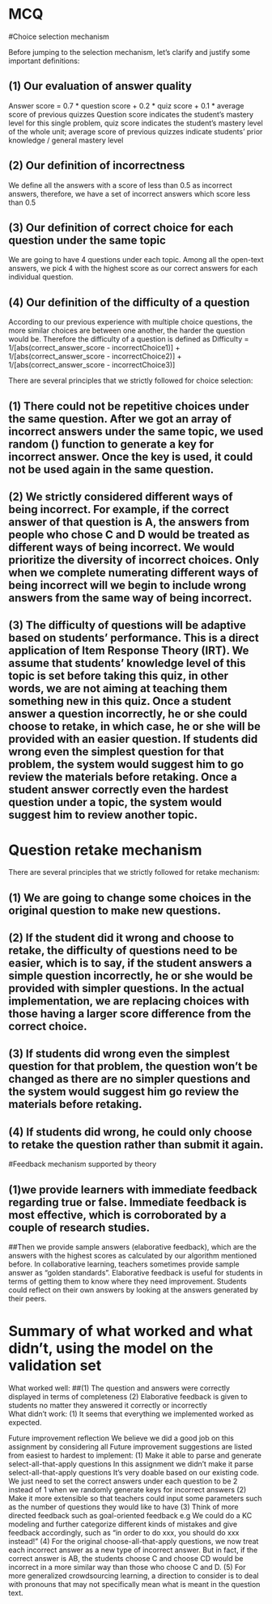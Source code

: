 # MCQ
#Choice selection mechanism

Before jumping to the selection mechanism, let’s clarify and justify some important definitions: 
## (1) Our evaluation of answer quality
Answer score = 0.7 * question score + 0.2 * quiz score + 0.1 * average score of previous quizzes 
Question score indicates the student’s mastery level for this single problem, quiz score indicates the student’s mastery level of the whole unit; average score of previous quizzes indicate students’ prior knowledge / general mastery level 
## (2) Our definition of incorrectness 
We define all the answers with a score of less than 0.5 as incorrect answers, therefore, we have a set of incorrect answers which score less than 0.5
## (3) Our definition of correct choice for each question under the same topic
We are going to have 4 questions under each topic. Among all the open-text answers, we pick 4 with the highest score as our correct answers for each individual question. 
## (4) Our definition of the difficulty of a question 
According to our previous experience with multiple choice questions, the more similar choices are between one another, the harder the question would be. Therefore the difficulty of a question is defined as 
Difficulty = 1/[abs(correct_answer_score - incorrectChoice1)] + 1/[abs(correct_answer_score - incorrectChoice2)] + 1/[abs(correct_answer_score - incorrectChoice3)]

There are several principles that we strictly followed for choice selection: 
## (1) There could not be repetitive choices under the same question. After we got an array of incorrect answers under the same topic, we used random () function to generate a key for incorrect answer. Once the key is used, it could not be used again in the same question.
## (2) We strictly considered different ways of being incorrect. For example, if the correct answer of that question is A, the answers from people who chose C and D would be treated as different ways of being incorrect. We would prioritize the diversity of incorrect choices. Only when we complete numerating different ways of being incorrect will we begin to include wrong answers from the same way of being incorrect. 
## (3) The difficulty of questions will be adaptive based on students’ performance. This is a direct application of Item Response Theory (IRT). We assume that students’ knowledge level of this topic is set before taking this quiz, in other words, we are not aiming at teaching them something new in this quiz. Once a student answer a question incorrectly, he or she could choose to retake, in which case, he or she will be provided with an easier question. If students did wrong even the simplest question for that problem, the system would suggest him to go review the materials before retaking. Once a student answer correctly even the hardest question under a topic, the system would suggest him to review another topic. 

# Question retake mechanism
There are several principles that we strictly followed for retake mechanism:
## (1) We are going to change some choices in the original question to make new questions. 
## (2) If the student did it wrong and choose to retake, the difficulty of questions need to be easier, which is to say, if the student answers a simple question incorrectly, he or she would be provided with simpler questions. In the actual implementation, we are replacing choices with those having a larger score difference from the correct choice. 
## (3) If students did wrong even the simplest question for that problem, the question won’t be changed as there are no simpler questions and the system would suggest him go review the materials before retaking. 
## (4) If students did wrong, he could only choose to retake the question rather than submit it again. 


#Feedback mechanism supported by theory
## (1)we provide learners with immediate feedback regarding true or false. Immediate feedback is most effective, which is corroborated by a couple of research studies. 
##Then we provide sample answers (elaborative feedback), which are the answers with the highest scores as calculated by our algorithm mentioned before. In collaborative learning, teachers sometimes provide sample answer as “golden standards”. Elaborative feedback is useful for students in terms of getting them to know where they need improvement. Students could reflect on their own answers by looking at the answers generated by their peers. 

# Summary of what worked and what didn’t, using the model on the validation set
What worked well: 
##(1) The question and answers were correctly displayed in terms of completeness
(2) Elaborative feedback is given to students no matter they answered it correctly or incorrectly  
What didn’t work: 
(1) It seems that everything we implemented worked as expected. 


Future improvement reflection
We believe we did a good job on this assignment by considering all Future improvement suggestions are listed from easiest to hardest to implement: 
(1) Make it able to parse and generate select-all-that-apply questions
In this assignment we didn’t make it parse select-all-that-apply questions
It’s very doable based on our existing code. We just need to set the correct answers under each question to be 2 instead of 1 when we randomly generate keys for incorrect answers 
(2) Make it more extensible so that teachers could input some parameters such as the number of questions they would like to have 
(3) Think of more directed feedback such as goal-oriented feedback
	e.g We could do a KC modeling and further categorize different kinds of mistakes and give feedback accordingly, such as “in order to do xxx, you should do xxx instead!”
(4) For the original choose-all-that-apply questions, we now treat each incorrect answer as a new type of incorrect answer. But in fact, if the correct answer is AB, the students choose C and choose CD would be incorrect in a more similar way than those who choose C and D. 
(5) For more generalized crowdsourcing learning, a direction to consider is to deal with pronouns that may not specifically mean what is meant in the question text. 


